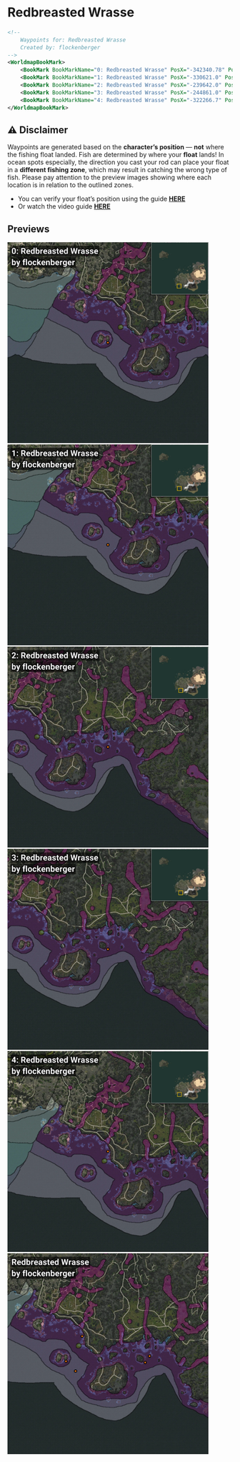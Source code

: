 # Redbreasted Wrasse
```xml
<!--
    Waypoints for: Redbreasted Wrasse
    Created by: flockenberger
-->
<WorldmapBookMark>
    <BookMark BookMarkName="0: Redbreasted Wrasse" PosX="-342340.78" PosY="-8113.0645" PosZ="-636508.3" />
    <BookMark BookMarkName="1: Redbreasted Wrasse" PosX="-330621.0" PosY="-7890.0" PosZ="-648444.0" />
    <BookMark BookMarkName="2: Redbreasted Wrasse" PosX="-239642.0" PosY="-8139.0" PosZ="-630124.0" />
    <BookMark BookMarkName="3: Redbreasted Wrasse" PosX="-244861.0" PosY="-8201.0" PosZ="-637992.0" />
    <BookMark BookMarkName="4: Redbreasted Wrasse" PosX="-322266.7" PosY="-8150.6455" PosZ="-605734.25" />
</WorldmapBookMark>
```

## ⚠️ Disclaimer
Waypoints are generated based on the __**character’s position**__ — __not__ where the fishing float landed.
Fish are determined by where your **float** lands!
In ocean spots especially, the direction you cast your rod can place your float in a **different fishing zone**, which may result in catching the wrong type of fish.
Please pay attention to the preview images showing where each location is in relation to the outlined zones.

- You can verify your float’s position using the guide [**HERE**](https://flockenberger.github.io/bdo-fish-position/)
- Or watch the video guide [**HERE**](https://youtu.be/t-VXcRoNojk)

## Previews
<img src="./Redbreasted Wrasse_0_Preview.webp" width="450"/> <img src="./Redbreasted Wrasse_1_Preview.webp" width="450"/> <img src="./Redbreasted Wrasse_2_Preview.webp" width="450"/> <img src="./Redbreasted Wrasse_3_Preview.webp" width="450"/> <img src="./Redbreasted Wrasse_4_Preview.webp" width="450"/> <img src="./Redbreasted Wrasse_Preview.webp" width="450"/> 